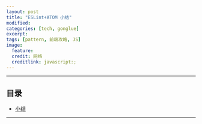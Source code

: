 ```yaml
---
layout: post
title: "ESLint+ATOM 小结"
modified:
categories: [tech, gonglue]
excerpt:
tags: [pattern, 前端攻略, JS]
image:
  feature:
  credit: 网络
  creditlink: javascript:;
---
```





---

## 目录

- [小结](#conclude)

---
